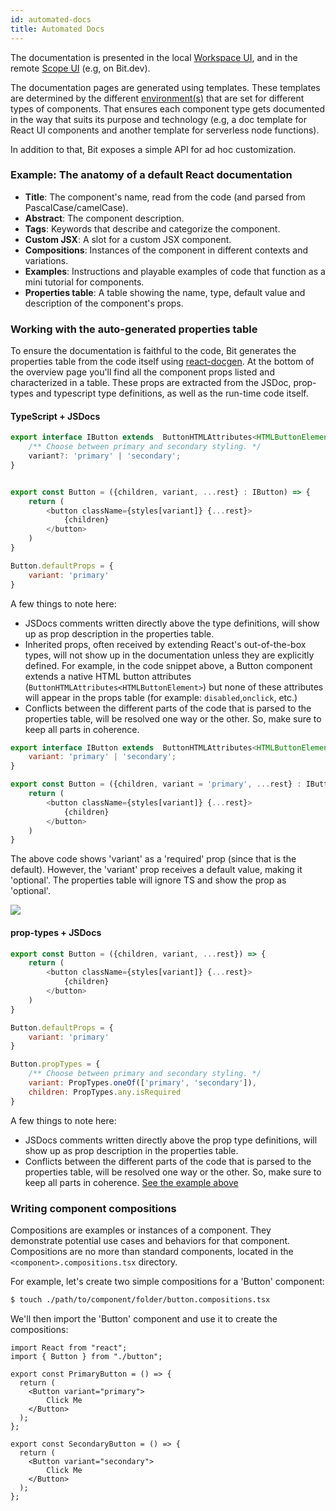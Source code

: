 ```yaml
---
id: automated-docs
title: Automated Docs
---
```


The documentation is presented in the local [Workspace UI](), and in the remote [Scope UI]() (e.g, on Bit.dev).

The documentation pages are generated using templates. These templates are determined by the different [environment(s)]() that are set for different types of components. That ensures each component type gets documented in the way that suits its purpose and technology (e.g, a doc template for React UI components and another template for serverless node functions).

In addition to that, Bit exposes a simple API for ad hoc customization.

### Example: The anatomy of a default React documentation

* __Title__: The component's name, read from the code (and parsed from PascalCase/camelCase).
* __Abstract__: The component description.
* __Tags__: Keywords that describe and categorize the component.
* __Custom JSX__: A slot for a custom JSX component.
* __Compositions__: Instances of the component in different contexts and variations.
* __Examples__: Instructions and playable examples of code that function as a mini tutorial for components.
* __Properties table__: A table showing the name, type, default value and description of the component's props.

### Working with the auto-generated properties table

To ensure the documentation is faithful to the code, Bit generates the properties table from the code itself using [react-docgen](https://github.com/reactjs/react-docgen). At the bottom of the overview page you'll find all the component props listed and characterized in a table. These props are extracted from the JSDoc, prop-types and typescript type definitions, as well as the run-time code itself.

#### TypeScript + JSDocs

```js
export interface IButton extends  ButtonHTMLAttributes<HTMLButtonElement> {
    /** Choose between primary and secondary styling. */
    variant?: 'primary' | 'secondary';
}


export const Button = ({children, variant, ...rest} : IButton) => {
    return (
        <button className={styles[variant]} {...rest}>
            {children}
        </button>
    )
}

Button.defaultProps = {
    variant: 'primary'
}
```

A few things to note here:

* JSDocs comments written directly above the type definitions, will show up as prop description in the properties table.
* Inherited props, often received by extending React's out-of-the-box types, will not show up in the documentation unless they are explicitly defined. For example, in the code snippet above, a Button component extends a native HTML button attributes (`ButtonHTMLAttributes<HTMLButtonElement>`) but none of these attributes will appear in the props table (for example: `disabled`,`onclick`, etc.)
* Conflicts between the different parts of the code that is parsed to the properties table, will be resolved one way or the other. So, make sure to keep all parts in coherence.

```js
export interface IButton extends  ButtonHTMLAttributes<HTMLButtonElement> {
    variant: 'primary' | 'secondary';
}

export const Button = ({children, variant = 'primary', ...rest} : IButton) => {
    return (
        <button className={styles[variant]} {...rest}>
            {children}
        </button>
    )
}
```

The above code shows 'variant' as a 'required' prop (since that is the default). However, the 'variant' prop receives a default value, making it 'optional'. The properties table will ignore TS and show the prop as 'optional'.

![](https://res.cloudinary.com/blog-assets/image/upload/v1595377690/props_screenshot_vuv0px.png)

#### prop-types + JSDocs

```js
export const Button = ({children, variant, ...rest}) => {
    return (
        <button className={styles[variant]} {...rest}>
            {children}
        </button>
    )
}

Button.defaultProps = {
    variant: 'primary'
}

Button.propTypes = {
    /** Choose between primary and secondary styling. */
    variant: PropTypes.oneOf(['primary', 'secondary']),
    children: PropTypes.any.isRequired
}
```

A few things to note here:

* JSDocs comments written directly above the prop type definitions, will show up as prop description in the properties table.
* Conflicts between the different parts of the code that is parsed to the properties table, will be resolved one way or the other. So, make sure to keep all parts in coherence. [See the example above](TODO)

### Writing component compositions

Compositions are examples or instances of a component. They demonstrate potential use cases and behaviors for that component. Compositions are no more than standard components, located in the `<component>.compositions.tsx` directory.

For example, let's create two simple compositions for a 'Button' component:

```sh
$ touch ./path/to/component/folder/button.compositions.tsx
```

We'll then import the 'Button' component and use it to create the compositions:

```tsx
import React from "react";
import { Button } from "./button";

export const PrimaryButton = () => {
  return (
    <Button variant="primary">
        Click Me
    </Button>
  );
};

export const SecondaryButton = () => {
  return (
    <Button variant="secondary">
        Click Me
    </Button>
  );
};
```
